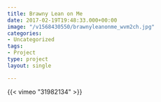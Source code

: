 ```yaml
---
title: Brawny Lean on Me
date: 2017-02-19T19:48:33.000+00:00
image: "/v1568430550/brawnyleanonme_wvm2ch.jpg"
categories:
- Uncategorized
tags:
- Project
type: project
layout: single

---
```

{{< vimeo "31982134" >}}